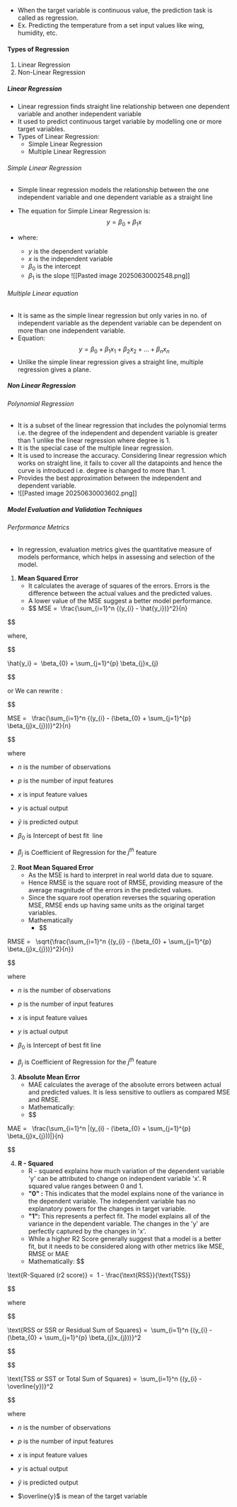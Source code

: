 - When the target variable is continuous value, the prediction task is called as regression.
- Ex. Predicting the temperature from a set input values like wing, humidity, etc.

#### Types of Regression
1. Linear Regression
2. Non-Linear Regression

##### Linear Regression
- Linear regression finds straight line relationship between one dependent variable and another independent variable
- It used to predict continuous target variable by modelling one or more target variables.
- Types of Linear Regression:
	- Simple Linear Regression
	- Multiple Linear Regression

###### Simple Linear Regression
- Simple linear regression models the relationship between the one independent variable and one dependent variable as a straight line
- The equation for Simple Linear Regression is:
 $$ y = \beta_0 + \beta_1x $$
- where:

	- $y$ is the dependent variable
	- $x$ is the independent variable
	- $β_0$ is the intercept
	- $β_1$ is the slope
	![[Pasted image 20250630002548.png]]
###### Multiple Linear equation
- It is same as the simple linear regression but only varies in no. of independent variable as the dependent variable can be dependent on more than one independent variable.
- Equation:
	$$ {y} = \beta_0 + \beta_1x_1 + \beta_2x_2 + \ldots + \beta_nx_ n $$
 - Unlike the simple linear regression gives a straight line, multiple regression gives a plane.


##### Non Linear Regression
###### Polynomial Regression
- It is a subset of the linear regression that includes the polynomial terms i.e. the degree of the independent and dependent variable is greater than 1 unlike the linear regression where degree is 1.
- It is the special case of the multiple linear regression.
- It is used to increase the accuracy. Considering linear regression which works on straight line, it fails to cover all the datapoints and hence the curve is introduced i.e. degree is changed to more than 1.
- Provides the best approximation between the independent and dependent variable.
- ![[Pasted image 20250630003602.png]]

##### Model  Evaluation and Validation Techniques
###### Performance Metrics
- In regression, evaluation metrics gives the quantitative measure of models performance, which helps in assessing and selection of the model.

1. **Mean Squared  Error**
	- It calculates the average of squares of the errors. Errors is the difference between the actual values and the predicted values.
	- A lower value of the MSE suggest a better model performance.
	- $$ MSE =  \frac{\sum_{i=1}^n {(y_{i} - \hat{y_i})}^2}{n}

$$

where,

$$

\hat{y_i} =  \beta_{0} + \sum_{j=1}^{p} \beta_{j}x_{j}

$$

or We can rewrite :

$$

MSE =   \frac{\sum_{i=1}^n {(y_{i} - (\beta_{0} + \sum_{j=1}^{p} \beta_{j}x_{j}))}^2}{n}

$$

where

- $n$ is the number of observations

- $p$ is the number of input features

- $x$ is input feature values

- $y$ is actual output

- $\hat{y}$ is predicted output

- $\beta_0$ is Intercept of best fit  line

- $\beta_j$ is Coefficient of Regression for the $j^{th}$ feature

2. **Root Mean Squared Error**
	- As the MSE is hard to interpret in real world data due to square.
	- Hence RMSE is the square root of RMSE, providing measure of the average magnitude of the errors in the predicted values.
	- Since the square root operation reverses the squaring operation MSE, RMSE ends up having same units as the original target variables.
	- Mathematically
		- $$

RMSE =   \sqrt{\frac{\sum_{i=1}^n {(y_{i} - (\beta_{0} + \sum_{j=1}^{p} \beta_{j}x_{j}))}^2}{n}}

$$

where

- $n$ is the number of observations

- $p$ is the number of input features

- $x$ is input feature values

- $y$ is actual output

- $\beta_0$ is Intercept of best fit line

- $\beta_j$ is Coefficient of Regression for the $j^{th}$ feature

3. **Absolute Mean Error**
	- MAE calculates the average of the absolute errors between actual and predicted values. It is less sensitive to outliers as compared MSE and RMSE.
	- Mathematically:
	- $$

MAE =   \frac{\sum_{i=1}^n |(y_{i} - (\beta_{0} + \sum_{j=1}^{p} \beta_{j}x_{j}))|}{n}

$$

4. **R - Squared**
	- R - squared explains how much variation of the dependent variable 'y' can be attributed to change on independent variable 'x'. R squared value ranges between 0 and 1.
	- **"0" :** This indicates that the model explains none of the variance in the dependent variable. The independent variable has no explanatory powers for the changes in target variable.
	- **"1":** This represents a perfect fit. The model explains all of the variance in the dependent variable. The changes in the 'y' are perfectly captured by the changes in 'x'.
	- While a higher R2 Score generally suggest that a model is a better fit, but it needs to be considered along with other metrics like MSE, RMSE or MAE
	- Mathematically:
$$

\text{R-Squared (r2 score)} =  1 - \frac{\text{RSS}}{\text{TSS}}

$$

where

$$

\text{RSS or SSR or Residual Sum of Squares} =  \sum_{i=1}^n {(y_{i} - (\beta_{0} + \sum_{j=1}^{p} \beta_{j}x_{j}))}^2

$$

$$

\text{TSS or SST or Total Sum of Squares} =  \sum_{i=1}^n {(y_{i} - \overline{y})}^2

$$

where

- $n$ is the number of observations

- $p$ is the number of input features

- $x$ is input feature values

- $y$ is actual output

- $\hat{y}$ is predicted output

- $\overline{y}$ is mean of the target variable